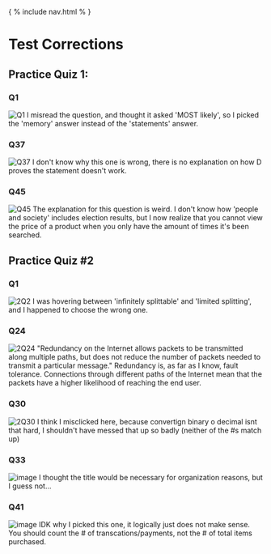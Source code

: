 { % include nav.html % }

# Test Corrections

## Practice Quiz 1:
### Q1
![Q1](https://user-images.githubusercontent.com/89180494/164954279-d813789f-ae79-4a79-af55-23039293e2f0.png)
I misread the question, and thought it asked 'MOST likely', so I picked the 'memory' answer instead of the 'statements' answer.

### Q37
![Q37](https://user-images.githubusercontent.com/89180494/164954342-2305cff8-db97-440d-a550-e06878c3d8a1.png)
I don't know why this one is wrong, there is no explanation on how D proves the statement doesn't work.

### Q45
![Q45](https://user-images.githubusercontent.com/89180494/164954426-3cf3244d-8b64-45ff-afa9-08d61708e563.png)
The explanation for this question is weird. I don't know how 'people and society' includes election results, but I now realize that you cannot view the price of a product when you only have the amount of times it's been searched.

## Practice Quiz #2
### Q1

![2Q2](https://user-images.githubusercontent.com/89180494/164954502-4f5f7147-5b73-44a5-9894-924233bacbd9.png)
I was hovering between 'infinitely splittable' and 'limited splitting', and I happened to choose the wrong one.

### Q24
![2Q24](https://user-images.githubusercontent.com/89180494/164954804-1b5aefbb-0f4a-4e7e-bec3-96840fc36212.png)
"Redundancy on the Internet allows packets to be transmitted along multiple paths, but does not reduce the number of packets needed to transmit a particular message."
Redundancy is, as far as I know, fault tolerance. Connections through different paths of the Internet mean that the packets have a higher likelihood of reaching the end user.

### Q30
![2Q30](https://user-images.githubusercontent.com/89180494/164954999-5ac98593-e249-40d5-af7f-b3087134f970.png)
I think I misclicked here, because convertign binary o decimal isnt that hard, I shouldn't have messed that up so badly (neither of the #s match up)

### Q33
![image](https://user-images.githubusercontent.com/89180494/164955391-576bb9d0-5ec3-4e82-96a6-84dc564e775d.png)
I thought the title would be necessary for organization reasons, but I guess not...

### Q41
![image](https://user-images.githubusercontent.com/89180494/164955581-85bdab43-e084-4661-a2c8-67bd0b378bd5.png)
IDK why I picked this one, it logically just does not make sense. You should count the # of transcations/payments, not the # of total items purchased.
